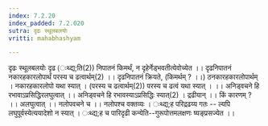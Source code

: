 ```yaml
---
index: 7.2.20
index_padded: 7.2.020
sutra: दृढः स्थूलबलयोः
vritti: mahabhashyam

---
```

 दृढः स्थूलबलयोः दृढ (ःथ्द्य;ति(2)) निपातनं किमर्थं, न दृहेर्नेड्भवतीत्येवोच्येत ।। दृढनिपातनं नकारहकारलोपार्थं परस्य च ढत्वार्थम्(2) ।। दृढनिपातनं क्रियते, (किमर्थम् ? ।।) ठनकारहकारलोपार्थम् । नकारहकारलोपो यथा स्यात् । (परस्य च ढत्वार्थम्(2)) परस्य च ढत्वं यथा स्यात् । ।। अनिड्वचने हि रभावाऽप्रसिद्धिरलघुत्वात् ।। अनिड्वचने हि रभावस्याऽप्रसिद्धिः स्यात्(2) । द्रढीयान् ।। किं कारणम् ? ।। अलघुत्वात् ।। नलोपवचने च ।। नलोपश्च वक्तव्यः । ःथ्द्य;ह परिद्रढय्य गतः -- ल्यपि लघुपूर्वस्येत्ययादेशो न स्यात् । ःथ्द्य;ह च पारिदृढी कन्येति--गुरूपोत्तमलक्षणः ष्यङ्प्रसज्येत ।। 